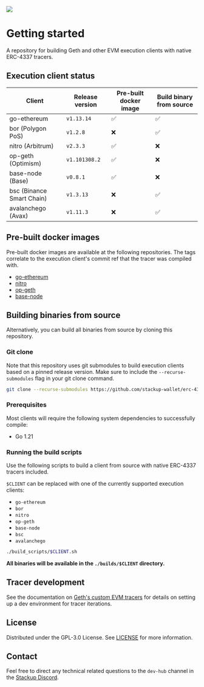 ![](https://i.imgur.com/WyRwN0y.png)

# Getting started

A repository for building Geth and other EVM execution clients with native ERC-4337 tracers.

## Execution client status

| Client                    | Release version | Pre-built docker image | Build binary from source |
| ------------------------- | --------------- | ---------------------- | ------------------------ |
| go-ethereum               | `v1.13.14`      | ✅                     | ✅                       |
| bor (Polygon PoS)         | `v1.2.8`        | ❌                     | ✅                       |
| nitro (Arbitrum)          | `v2.3.3`        | ✅                     | ❌                       |
| op-geth (Optimism)        | `v1.101308.2`   | ✅                     | ❌                       |
| base-node (Base)          | `v0.8.1`        | ✅                     | ❌                       |
| bsc (Binance Smart Chain) | `v1.3.13`       | ❌                     | ✅                       |
| avalanchego (Avax)        | `v1.11.3`       | ❌                     | ✅                       |

## Pre-built docker images

Pre-built docker images are available at the following repositories. The tags correlate to the execution client's commit ref that the tracer was compiled with.

- [go-ethereum](https://hub.docker.com/r/stackupwallet/go-ethereum/tags)
- [nitro](https://hub.docker.com/r/stackupwallet/nitro/tags)
- [op-geth](https://hub.docker.com/r/stackupwallet/op-geth/tags)
- [base-node](https://hub.docker.com/r/stackupwallet/base-node/tags)

## Building binaries from source

Alternatively, you can build all binaries from source by cloning this repository.

### Git clone

Note that this repository uses git submodules to build execution clients based on a pinned release version. Make sure to include the `--recurse-submodules` flag in your git clone command.

```bash
git clone --recurse-submodules https://github.com/stackup-wallet/erc-4337-execution-client-builder.git
```

### Prerequisites

Most clients will require the following system dependencies to successfully compile:

- Go 1.21

### Running the build scripts

Use the following scripts to build a client from source with native ERC-4337 tracers included.

`$CLIENT` can be replaced with one of the currently supported execution clients:

- `go-ethereum`
- `bor`
- `nitro`
- `op-geth`
- `base-node`
- `bsc`
- `avalanchego`

```bash
./build_scripts/$CLIENT.sh
```

**All binaries will be available in the `./builds/$CLIENT` directory.**

## Tracer development

See the documentation on [Geth's custom EVM tracers](https://geth.ethereum.org/docs/developers/evm-tracing/custom-tracer) for details on setting up a dev environment for tracer iterations.

## License

Distributed under the GPL-3.0 License. See [LICENSE](./LICENSE) for more information.

## Contact

Feel free to direct any technical related questions to the `dev-hub` channel in the [Stackup Discord](https://discord.gg/VTjJGvMNyW).
